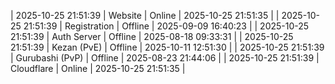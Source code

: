 | 2025-10-25 21:51:39 | Website | Online | 2025-10-25 21:51:35 |
| 2025-10-25 21:51:39 | Registration | Offline | 2025-09-09 16:40:23 |
| 2025-10-25 21:51:39 | Auth Server | Offline | 2025-08-18 09:33:31 |
| 2025-10-25 21:51:39 | Kezan (PvE) | Offline | 2025-10-11 12:51:30 |
| 2025-10-25 21:51:39 | Gurubashi (PvP) | Offline | 2025-08-23 21:44:06 |
| 2025-10-25 21:51:39 | Cloudflare | Online | 2025-10-25 21:51:35 |
